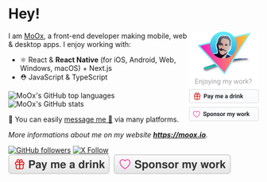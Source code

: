 # Hey!

<a href="https://github.com/ahmed7-fouad">
  <img width="140" align="right" alt="Sponsoring button" src="https://github.com/moox/.github/raw/main/FUNDING.svg">
</a>

I am [MoOx](https://moox.io), a front-end developer making mobile, web & desktop
apps. I enjoy working with:

- ⚛️ React & **React Native** (for iOS, Android, Web, Windows, macOS) + Next.js
- ⛑ JavaScript & TypeScript

<img height="125" src="https://github-readme-stats.vercel.app/api/top-langs/?username=MoOx&theme=synthwave&layout=compact" alt="MoOx's GitHub top languages"
/><img height="125" src="https://github-readme-stats.vercel.app/api?username=moox&show_icons=true&theme=synthwave&count_private=true" alt="MoOx's GitHub stats"
/>

💬 You can easily [message me 📩](https://moox.io/contact) via many platforms.

_More informations about me on my website **<https://moox.io>**._

[![GitHub followers](https://img.shields.io/github/followers/MoOx?style=social&label=Follow%20me)](https://github.com/MoOx)
[![X Follow](https://img.shields.io/twitter/follow/MoOx?style=social&label=Follow%20me)](https://x.com/MoOx)
[![Sponsor my work](https://github.com/moox/.github/raw/main/FUNDING-button.svg)](https://github.com/sponsors/MoOx)

